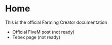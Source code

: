 # Home

This is the official Farming Creator documentation

* Official FiveM post (not ready)
* Tebex page (not ready)
